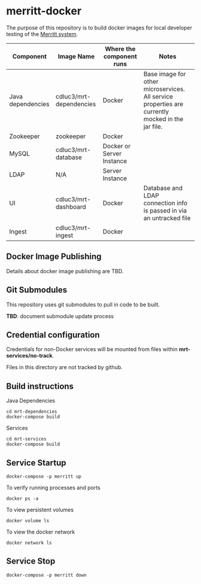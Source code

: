 # merritt-docker

The purpose of this repository is to build docker images for local developer testing of the [Merritt system](https://github.com/cdluc3/mrt-doc/wiki).

| Component | Image Name | Where the component runs | Notes |
| --------- | ---------- | ------------------------ | ----- |
| Java dependencies | cdluc3/mrt-dependencies | Docker | Base image for other microservices. All service properties are currently mocked in the jar file. |
| Zookeeper | zookeeper | Docker | |
| MySQL     | cdluc3/mrt-database | Docker or Server Instance | |
| LDAP      | N/A | Server Instance | |
| UI        | cdluc3/mrt-dashboard | Docker | Database and LDAP connection info is passed in via an untracked file |
| Ingest    | cdluc3/mrt-ingest | Docker | |

## Docker Image Publishing
Details about docker image publishing are TBD.

## Git Submodules
This repository uses git submodules to pull in code to be built.

**TBD**: document submodule update process

## Credential configuration

Credentials for non-Docker services will be mounted from files within **mrt-services/no-track**.

Files in this directory are not tracked by github.

## Build instructions

Java Dependencies
```
cd mrt-dependencies
docker-compose build
```

Services

```
cd mrt-services
docker-compose build
```

## Service Startup

```
docker-compose -p merritt up
```

To verify running processes and ports
```
docker ps -a
```

To view persistent volumes
```
docker volume ls
```

To view the docker network
```
docker network ls
```

## Service Stop

```
docker-compose -p merritt down
```
